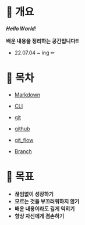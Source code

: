 # 📝 개요

𝑯𝒆𝒍𝒍𝒐 𝑾𝒐𝒓𝒍𝒅!

**배운 내용을 정리하는 공간입니다!!**

- 22.07.04 ~ ing ✏



# 🌱 목차

- [Markdown](https://github.com/jaejae200/TIL/tree/master/Markdown)
- [CLI](https://github.com/jaejae200/TIL/tree/master/CLI)
- [git](https://github.com/jaejae200/TIL/tree/master/git)
- [github](https://github.com/jaejae200/TIL/tree/master/gitHub)

- [git_flow](https://github.com/jaejae200/TIL/tree/master/git_flow)
- [Branch](https://github.com/jaejae200/TIL/tree/master/Branch)

# 📆 목표 

- **끊임없이 성장하기**
- **모르는 것을 부끄러워하지 않기**
- **배운 내용이라도 깊게 익히기**
- **항상 자신에게 겸손하기**

